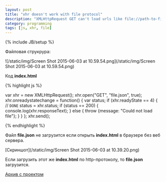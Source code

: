 ```yaml
---
layout: post
title: "xhr doesn't work with file protocol"
description: "XMLHttpRequest GET can't load urls like file://path-to-file"
category: programming
tags: [js, xhr, file]
---
```

{% include JB/setup %}

Файловая струкрура:

![/static/img/Screen Shot 2015-06-03 at 10.59.54.png](/static/img/Screen Shot 2015-06-03 at 10.59.54.png)

Код **index.html**

{% highlight js %}

var xhr = new XMLHttpRequest();
xhr.open("GET", "file.json", true);
xhr.onreadystatechange = function() {
    var status;
    if (xhr.readyState == 4) { // `DONE`
        status = xhr.status;
        if (status == 200) {
            console.log(xhr.responseText);
        } else {
            throw {message: "Could not load file"};
        }
    }
};
xhr.send();

{% endhighlight %}

Файл **file.json** не загрузится если открыть **index.html** в браузере без веб сервера.

[Скриншот](/static/img/Screen Shot 2015-06-03 at 10.39.20.png)

Если загрузить этот же **index.html** по http-протоколу, то **file.json** загрузится.

[Архив с проектом](/static/other/xhr-with-file-protocol-doesn_t-work.zip)